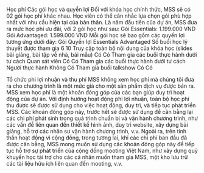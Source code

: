 Học phí
Các gói học và quyền lợi
Đối với khóa học chính thức, MSS sẽ có 02 gói học phí khác nhau. Học viên có thể cân nhắc lựa chọn gói phù hợp nhất với nhu cầu hiện tại của bản thân. Là năm đầu tiên của dự án, MSS đưa ra mức học phí ưu đãi, với 2 gói học như sau:
Gói Essentials: 1.199.000 VND
Gói Advantaged: 1.599.000 VND
Mỗi gói học sẽ bao gồm các quyền lợi tương ứng dưới đây:
Gói
Quyền lợi
Essentials
Advantaged
Số buổi học lý thuyết được tham gia
6
10
Truy cập toàn bộ nội dung của khóa học (slides bài giảng, bài tập về nhà, bài mẫu)
Có
Có
Tham gia các buổi thực hành dưới tư cách Quan sát viên
Có 
Có
Tham gia các buổi thực hành dưới tư cách Người thực hành
Không
Có
Tham gia buổi talkshow
Có
Có


Tổ chức phi lợi nhuận và thu phí 
MSS không xem học phí mà chúng tôi đưa ra cho chương trình là một mức giá cho một sản phẩm dịch vụ được bán ra. MSS xem học phí là một khoản đóng góp của các bạn giúp duy trì hoạt động của dự án.
Với định hướng hoạt động phi lợi nhuận, toàn bộ học phí thu được sẽ được sử dụng cho việc hoạt động, duy trì, và tiếp tục phát triển MSS. Các khoản đóng góp này, trước hết sẽ được sử dụng để cân bằng lại các chi phí phát sinh trong quá trình chuẩn bị và vận hành chương trình, như các vấn đề liên quan đến thiết kế hình ảnh, duy trì website, xây dựng bài giảng, hỗ trợ các nhân sư vận hành chương trình, v.v.
Ngoài ra, trên tinh thần hoạt động vì cộng đồng, trong tương lai, khi các chi phí ban đầu đã được cân bằng, MSS mong muốn sử dụng các khoản đóng góp này để tiếp tục hỗ trợ sự phát triển của cộng đồng mooting Việt Nam, như xây dựng quỹ khuyến học tài trợ cho các cá nhân muốn tham gia MSS, một kho lưu trữ các tài liệu hữu ích liên quan đến mooting, v.v.
